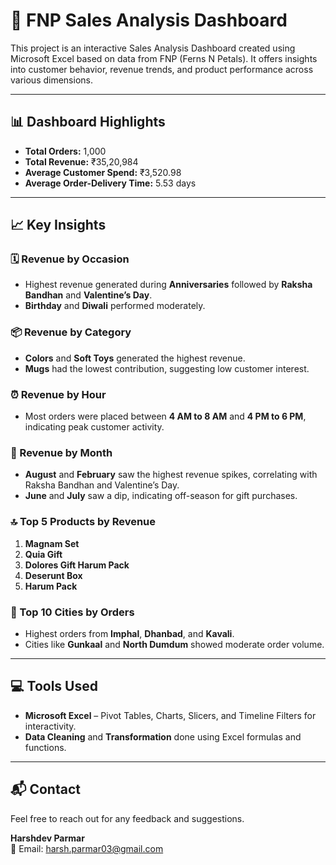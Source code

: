 # 🌸 FNP Sales Analysis Dashboard

This project is an interactive Sales Analysis Dashboard created using Microsoft Excel based on data from FNP (Ferns N Petals). It offers insights into customer behavior, revenue trends, and product performance across various dimensions.

---

## 📊 Dashboard Highlights

- **Total Orders:** 1,000  
- **Total Revenue:** ₹35,20,984  
- **Average Customer Spend:** ₹3,520.98  
- **Average Order-Delivery Time:** 5.53 days  

---

## 📈 Key Insights

### 🗓 Revenue by Occasion
- Highest revenue generated during **Anniversaries** followed by **Raksha Bandhan** and **Valentine’s Day**.
- **Birthday** and **Diwali** performed moderately.

### 📦 Revenue by Category
- **Colors** and **Soft Toys** generated the highest revenue.
- **Mugs** had the lowest contribution, suggesting low customer interest.

### ⏰ Revenue by Hour
- Most orders were placed between **4 AM to 8 AM** and **4 PM to 6 PM**, indicating peak customer activity.

### 📅 Revenue by Month
- **August** and **February** saw the highest revenue spikes, correlating with Raksha Bandhan and Valentine’s Day.
- **June** and **July** saw a dip, indicating off-season for gift purchases.

### 🔝 Top 5 Products by Revenue
1. **Magnam Set**
2. **Quia Gift**
3. **Dolores Gift Harum Pack**
4. **Deserunt Box**
5. **Harum Pack**

### 🌆 Top 10 Cities by Orders
- Highest orders from **Imphal**, **Dhanbad**, and **Kavali**.
- Cities like **Gunkaal** and **North Dumdum** showed moderate order volume.

---

## 💻 Tools Used
- **Microsoft Excel** – Pivot Tables, Charts, Slicers, and Timeline Filters for interactivity.
- **Data Cleaning** and **Transformation** done using Excel formulas and functions.

---

## 📬 Contact  
Feel free to reach out for any feedback and suggestions.

**Harshdev Parmar**  
📧 Email: [harsh.parmar03@gmail.com](mailto:harsh.parmar03@gmail.com)
